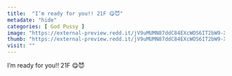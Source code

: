 ```yaml
---
title:  "I’m ready for you!! 21F 😋😈"
metadate: "hide"
categories: [ God Pussy ]
image: "https://external-preview.redd.it/jV9uMUMN87ddC84EXcWOS6IT2bW9-XoH4Me11XMFQDA.jpg?auto=webp&s=a769b8ce836e1b5932831658e1814bd3f77a8c5f"
thumb: "https://external-preview.redd.it/jV9uMUMN87ddC84EXcWOS6IT2bW9-XoH4Me11XMFQDA.jpg?width=216&crop=smart&auto=webp&s=6f4de4cb156e64130d0a5a6b87521b0c55023ce2"
visit: ""
---
```

I’m ready for you!! 21F 😋😈
